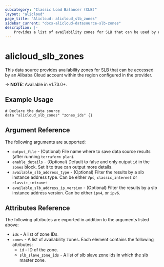 ```yaml
---
subcategory: "Classic Load Balancer (CLB)"
layout: "alicloud"
page_title: "Alicloud: alicloud_slb_zones"
sidebar_current: "docs-alicloud-datasource-slb-zones"
description: |-
    Provides a list of availability zones for SLB that can be used by an Alibaba Cloud account.
---
```


# alicloud\_slb\_zones

This data source provides availability zones for SLB that can be accessed by an Alibaba Cloud account within the region configured in the provider.

-> **NOTE:** Available in v1.73.0+.

## Example Usage

```
# Declare the data source
data "alicloud_slb_zones" "zones_ids" {}
```

## Argument Reference

The following arguments are supported:

* `output_file` - (Optional) File name where to save data source results (after running `terraform plan`).
* `enable_details` - (Optional) Default to false and only output `id` in the `zones` block. Set it to true can output more details.
* `available_slb_address_type` - (Optional) Filter the results by a slb instance address type. Can be either `Vpc`, `classic_internet` or `classic_intranet`
* `available_slb_address_ip_version` - (Optional) Filter the results by a slb instance address version. Can be either `ipv4`, or `ipv6`.

## Attributes Reference

The following attributes are exported in addition to the arguments listed above:

* `ids` - A list of zone IDs.
* `zones` - A list of availability zones. Each element contains the following attributes:
  * `id` - ID of the zone.
  * `slb_slave_zone_ids` - A list of slb slave zone ids in which the slb master zone.


